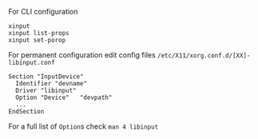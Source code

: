 

For CLI configuration

```
xinput
xinput list-props 
xinput set-porop
```

For permanent configuration edit config files `/etc/X11/xorg.conf.d/[XX]-libinput.conf`

```
Section "InputDevice"
  Identifier "devname"
  Driver "libinput"
  Option "Device"   "devpath"
  ...
EndSection
```

For a full list of `Option`s check `man 4 libinput`

